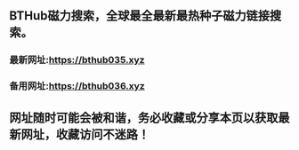 ## **BTHub磁力搜索，全球最全最新最热种子磁力链接搜索。**
### 最新网址:<a href="https://bthub035.xyz" target="_blank">https://bthub035.xyz</a>
### 备用网址:<a href="https://bthub036.xyz" target="_blank">https://bthub036.xyz</a>
## 网址随时可能会被和谐，务必收藏或分享本页以获取最新网址，收藏访问不迷路！

     


